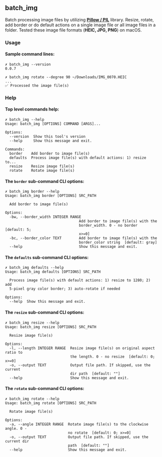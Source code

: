 ## batch_img

Batch processing image files by utilizing **[Pillow / PIL](https://github.com/python-pillow/Pillow)** library.
Resize, rotate, add border or do default actions on a single image file or all image files in a folder.
Tested these image file formats (**HEIC, JPG, PNG**) on macOS.

### Usage

#### Sample command lines:

```
✗ batch_img --version
0.0.7

✗ batch_img rotate --degree 90 ~/Downloads/IMG_0070.HEIC
...
✅ Processed the image file(s)
```

### Help

#### Top level commands help:

```
✗ batch_img --help
Usage: batch_img [OPTIONS] COMMAND [ARGS]...

Options:
  --version  Show this tool's version
  --help     Show this message and exit.

Commands:
  border    Add border to image file(s)
  defaults  Process image file(s) with default actions: 1) resize to...
  resize    Resize image file(s)
  rotate    Rotate image file(s)
```

#### The `border` sub-command CLI options:

```
✗ batch_img border --help
Usage: batch_img border [OPTIONS] SRC_PATH

  Add border to image file(s)

Options:
  -bw, --border_width INTEGER RANGE
                                  Add border to image file(s) with the
                                  border_width. 0 - no border  [default: 5;
                                  x>=0]
  -bc, --border_color TEXT        Add border to image file(s) with the
                                  border_color string  [default: gray]
  --help                          Show this message and exit.
```

#### The `defaults` sub-command CLI options:

```
✗ batch_img defaults --help
Usage: batch_img defaults [OPTIONS] SRC_PATH

  Process image file(s) with default actions: 1) resize to 1280; 2) add
  5-pixel gray color border; 3) auto-rotate if needed

Options:
  --help  Show this message and exit.
```

#### The `resize` sub-command CLI options:

```
✗ batch_img resize --help
Usage: batch_img resize [OPTIONS] SRC_PATH

  Resize image file(s)

Options:
  -l, --length INTEGER RANGE  Resize image file(s) on original aspect ratio to
                              the length. 0 - no resize  [default: 0; x>=0]
  -o, --output TEXT           Output file path. If skipped, use the current
                              dir path  [default: ""]
  --help                      Show this message and exit.
```

#### The `rotate` sub-command CLI options:

```
✗ batch_img rotate --help
Usage: batch_img rotate [OPTIONS] SRC_PATH

  Rotate image file(s)

Options:
  -a, --angle INTEGER RANGE  Rotate image file(s) to the clockwise angle. 0 -
                             no rotate  [default: 0; x>=0]
  -o, --output TEXT          Output file path. If skipped, use the current dir
                             path  [default: ""]
  --help                     Show this message and exit.
```
